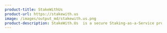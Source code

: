 ```yaml
---
product-title: StakeWithUs
product-url: https://stakewith.us
image: /images/output_md/stakewith.us.png
product-description: StakeWith.Us  is a secure Staking-as-a-Service provider for high quality, Proof-of-Stake based protocols such as Cosmos Network and Loom Network.
---
```

